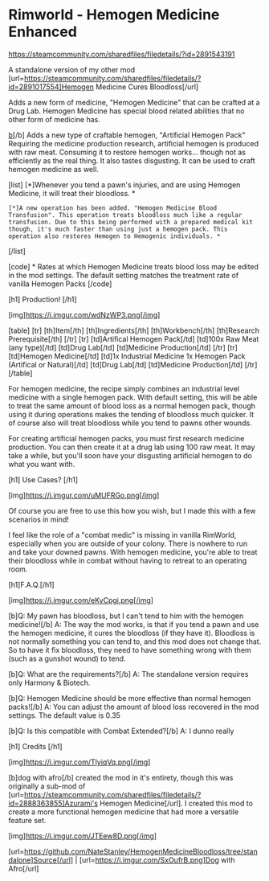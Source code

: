 # Rimworld - Hemogen Medicine Enhanced
https://steamcommunity.com/sharedfiles/filedetails/?id=2891543191

A standalone version of my other mod [url=https://steamcommunity.com/sharedfiles/filedetails/?id=2891017554]Hemogen Medicine Cures Bloodloss[/url]

Adds a new form of medicine, "Hemogen Medicine" that can be crafted at a Drug Lab.
Hemogen Medicine has special blood related abilities that no other form of medicine has.

[b](NEW)[/b] Adds a new type of craftable hemogen, "Artificial Hemogen Pack"
Requiring the medicine production research, artificial hemogen is produced with raw meat. Consuming it to restore hemogen works... though not as efficiently as the real thing. It also tastes disgusting. It can be used to craft hemogen medicine as well.

[list]
    [*]Whenever you tend a pawn's injuries, and are using Hemogen Medicine, it will treat their bloodloss. *

    [*]A new operation has been added. "Hemogen Medicine Blood Transfusion". This operation treats bloodloss much like a regular transfusion. Due to this being performed with a prepared medical kit though, it's much faster than using just a hemogen pack. This operation also restores Hemogen to Hemogenic individuals. *
[/list] 

[code] * Rates at which Hemogen Medicine treats blood loss may be edited in the mod settings. The default setting matches the treatment rate of vanilla Hemogen Packs [/code]


[h1] Production! [/h1]

[img]https://i.imgur.com/wdNzWP3.png[/img]

[table]
    [tr]
        [th]Item[/th]
        [th]Ingredients[/th]
	[th]Workbench[/th]
	[th]Research Prerequisite[/th]
    [/tr]
    [tr]
	[td]Artifical Hemogen Pack[/td]
	[td]100x Raw Meat (any type)[/td]
	[td]Drug Lab[/td]
	[td]Medicine Production[/td]
    [/tr]
    [tr]
	[td]Hemogen Medicine[/td]
	[td]1x Industrial Medicine
1x Hemogen Pack (Artifical or Natural)[/td]
	[td]Drug Lab[/td]
	[td]Medicine Production[/td]
    [/tr]
[/table] 

For hemogen medicine, the recipe simply combines an industrial level medicine with a single hemogen pack. With default setting, this will be able to treat the same amount of blood loss as a normal hemogen pack, though using it during operations makes the tending of bloodloss much quicker. It of course also will treat bloodloss while you tend to pawns other wounds. 

For creating artificial hemogen packs, you must first research medicine production. You can then create it at a drug lab using 100 raw meat. It may take a while, but you'll soon have your disgusting artificial hemogen to do what you want with.


[h1] Use Cases? [/h1]

[img]https://i.imgur.com/uMUFRGo.png[/img]

Of course you are free to use this how you wish, but I made this with a few scenarios in mind!

I feel like the role of a "combat medic" is missing in vanilla RimWorld, especially when you are outside of your colony. There is nowhere to run and take your downed pawns. With hemogen medicine, you're able to treat their bloodloss while in combat without having to retreat to an operating room.



[h1]F.A.Q.[/h1]

[img]https://i.imgur.com/eKyCpgi.png[/img]

[b]Q: My pawn has bloodloss, but I can't tend to him with the hemogen medicine![/b]
A: The way the mod works, is that if you tend a pawn and use the hemogen medicine, it cures the bloodloss (if they have it). Bloodloss is not normally something you can tend to, and this mod does not change that. So to have it fix bloodloss, they need to have something wrong with them (such as a gunshot wound) to tend.

[b]Q: What are the requirements?[/b]
A: The standalone version requires only Harmony & Biotech.

[b]Q: Hemogen Medicine should be more effective than normal hemogen packs![/b]
A: You can adjust the amount of blood loss recovered in the mod settings. The default value is 0.35

[b]Q: Is this compatible with Combat Extended?[/b]
A: I dunno really


[h1] Credits [/h1]

[img]https://i.imgur.com/TlyiqVq.png[/img]

[b]dog with afro[/b] created the mod in it's entirety, though this was originally a sub-mod of [url=https://steamcommunity.com/sharedfiles/filedetails/?id=2888363855]Azurami's Hemogen Medicine[/url]. I created this mod to create a more functional hemogen medicine that had more a versatile feature set.




[img]https://i.imgur.com/JTEew8D.png[/img]


[url=https://github.com/NateStanley/HemogenMedicineBloodloss/tree/standalone]Source[/url] | [url=https://i.imgur.com/SxOufrB.png]Dog with Afro[/url]
